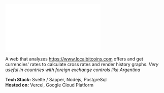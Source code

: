 ![](/projects/bolivar%20paralelo.short.md)

  A web that analyzes <https://www.localbitcoins.com> offers and get currencies' rates to calculate cross rates and render history graphs. *Very useful in countries with foreign exchange controls like Argentina*

  **Tech Stack:** Svelte / Sapper, Nodejs, PostgreSql\
  **Hosted on:** Vercel, Google Cloud Platform